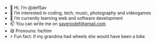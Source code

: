 - 👋 Hi, I’m @defSav
- 👀 I’m interested in coding, tech, music, photography and videogames
- 🌱 I’m currently learning web and software development
- 📫 You can write me on saveriodef@gmail.com
- 😄 Pronouns: he/him
- ⚡ Fun fact: if my grandma had wheels she would have been a bike

<!---
defSav/defSav is a ✨ special ✨ repository because its `README.md` (this file) appears on your GitHub profile.
You can click the Preview link to take a look at your changes.
--->
